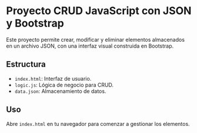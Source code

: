 # Proyecto CRUD JavaScript con JSON y Bootstrap

Este proyecto permite crear, modificar y eliminar elementos almacenados en un archivo JSON, con una interfaz visual construida en Bootstrap.

## Estructura
- `index.html`: Interfaz de usuario.
- `logic.js`: Lógica de negocio para CRUD.
- `data.json`: Almacenamiento de datos.

## Uso
Abre `index.html` en tu navegador para comenzar a gestionar los elementos.
